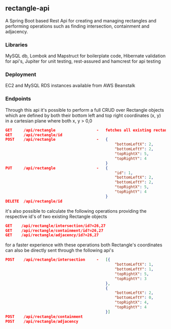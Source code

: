 ## rectangle-api
A Spring Boot based Rest Api for creating and managing rectangles and performing operations such as finding intersection, 
containment and adjacency.

### Libraries
MySQL db, Lombok and Mapstruct for boilerplate code, Hibernate validation for api's, Jupiter for unit testing, 
rest-assured and hamcrest for api testing

### Deployment
EC2 and MySQL RDS instances available from AWS Beanstalk

### Endpoints
Through this api it's possible to perform a full CRUD over Rectangle objects which are defined by both their bottom left 
and top right coordinates (x, y) in a cartesian plane where both x, y > 0,0  

```json
GET     /api/rectangle                  -   fetches all existing rectangles in the db 
GET     /api/rectangle/id                 
POST    /api/rectangle                  -   { 
                                                "bottomLeftX": 2,  
                                                "bottomLeftY": 2,  
                                                "topRightX": 5,  
                                                "topRightY": 4  
                                            }           
PUT     /api/rectangle                  -   { 
                                                "id": 1,  
                                                "bottomLeftX": 2,  
                                                "bottomLeftY": 2,  
                                                "topRightX": 5,  
                                                "topRightY": 4 
                                            } 
DELETE  /api/rectangle/id
```
  
it's also possible to calculate the following operations providing the respective id's of two existing Rectangle objects  

```json
GET    /api/rectangle/intersection/id?=26,27   
GET    /api/rectangle/containment/id?=26,27   
GET    /api/rectangle/adjacency/id?=26,27
```

for a faster experience with these operations both Rectangle's coordinates can also be directly sent through the following 
api's

```json
POST    /api/rectangle/intersection     -   [{
                                                "bottomLeftX": 1,
                                                "bottomLeftY": 1,
                                                "topRightX": 5,
                                                "topRightY": 3
                                            },
                                            {
                                                "bottomLeftX": 2,
                                                "bottomLeftY": 0,
                                                "topRightX": 4,
                                                "topRightY": 4
                                            }]
POST    /api/rectangle/containment   
POST    /api/rectangle/adjacency
```
